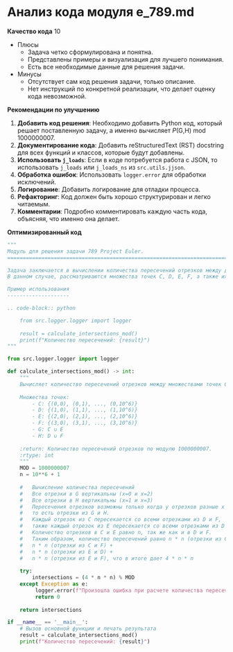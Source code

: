 # Анализ кода модуля e_789.md

**Качество кода**
10
- Плюсы
    -  Задача четко сформулирована и понятна.
    -  Представлены примеры и визуализация для лучшего понимания.
    -  Есть все необходимые данные для решения задачи.
- Минусы
    - Отсутствует сам код решения задачи, только описание.
    - Нет инструкций по конкретной реализации, что делает оценку кода невозможной.

**Рекомендации по улучшению**

1.  **Добавить код решения**: Необходимо добавить Python код, который решает поставленную задачу, а именно вычисляет *P*(G,H) mod 1000000007.
2.  **Документирование кода**: Добавить reStructuredText (RST) docstring для всех функций и классов, которые будут добавлены.
3.  **Использовать `j_loads`**: Если в коде потребуется работа с JSON, то использовать `j_loads` или `j_loads_ns` из `src.utils.jjson`.
4.  **Обработка ошибок**: Использовать `logger.error` для обработки исключений.
5.  **Логирование**: Добавить логирование для отладки процесса.
6.  **Рефакторинг**: Код должен быть хорошо структурирован и легко читаемым.
7.  **Комментарии**: Подробно комментировать каждую часть кода, объясняя, что именно она делает.

**Оптимизированный код**

```python
"""
Модуль для решения задачи 789 Project Euler.
=========================================================================================

Задача заключается в вычислении количества пересечений отрезков между двумя множествами точек на плоскости.
В данном случае, рассматриваются множества точек C, D, E, F, а также их объединения G и H.

Пример использования
--------------------

.. code-block:: python

    from src.logger.logger import logger
    
    result = calculate_intersections_mod()
    print(f"Количество пересечений: {result}")
"""

from src.logger.logger import logger

def calculate_intersections_mod() -> int:
    """
    Вычисляет количество пересечений отрезков между множествами точек G и H по модулю 1000000007.
    
    Множества точек:
        - C: {(0,0), (0,1), ..., (0,10^6)}
        - D: {(1,0), (1,1), ..., (1,10^6)}
        - E: {(2,0), (2,1), ..., (2,10^6)}
        - F: {(3,0), (3,1), ..., (3,10^6)}
        - G: C ∪ E
        - H: D ∪ F
    
    :return: Количество пересечений отрезков по модулю 1000000007.
    :rtype: int
    """
    MOD = 1000000007
    n = 10**6 + 1
    
    #   Вычисление количества пересечений
    #   Все отрезки в G вертикальны (x=0 и x=2)
    #   Все отрезки в H вертикальны (x=1 и x=3)
    #   Пересечения отрезков возможны только когда у отрезков разные x координаты,
    #   то есть отрезки из G и H.
    #   Каждый отрезок из C пересекается со всеми отрезками из D и F,
    #   также каждый отрезок из E пересекается со всеми отрезками из D и F.
    #   Количество отрезков в C и E равно n, так же как и в D и F.
    #   Таким образом, количество пересечений равно n * n (отрезки из C и D) +
    #   n * n (отрезки из C и F) +
    #   n * n (отрезки из E и D) +
    #   n * n (отрезки из E и F), что в итоге дает 4 * n * n
    
    try:
        intersections = (4 * n * n) % MOD
    except Exception as e:
         logger.error(f"Произошла ошибка при расчете количества пересечений: {e}")
         return 0
    
    return intersections

if __name__ == '__main__':
    # Вызов основной функции и печать результата
    result = calculate_intersections_mod()
    print(f"Количество пересечений: {result}")
```